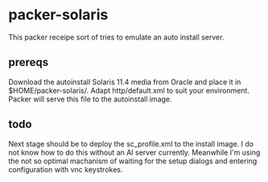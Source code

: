 # packer-solaris
This packer receipe sort of tries to emulate an auto install server.

## prereqs
Download the autoinstall Solaris 11.4 media from Oracle and place it in $HOME/packer-solaris/. Adapt http/default.xml to suit your environment. Packer will serve this file to the autoinstall image.

## todo
Next stage should be to deploy the sc_profile.xml to the install image. I do not know how to do this without an AI server currently. Meanwhile I'm using the not so optimal machanism of waiting for the setup dialogs and entering configuration with vnc keystrokes.
